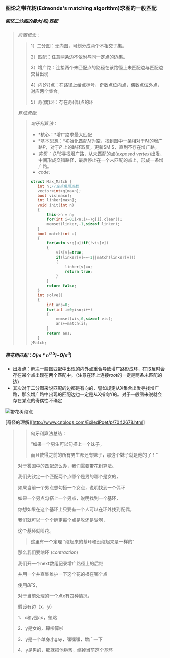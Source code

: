 ### 图论之带花树(Edmonds's matching algorithm)求图的一般匹配

##### *回忆二分图的最大(权)匹配*

>*前置概念：* 
>
>> 1）二分图：无向图，可划分成两个不相交子集。
>>
>> 2）匹配：任意两条边不依附与同一定点的边集。
>>
>> 3）增广路：连接两个未匹配点的路径在该路径上未匹配边与匹配边交替出现
>>
>> 4）内(外)点：在路径上给点标号，奇数点位内点，偶数点位外点，对应两个集合。
>>
>> 5）奇(偶)环：存在奇(偶)点的环
>
>*算法流程:* 
>
>>*匈牙利算法*：
>>
>>* *核心：*增广路求最大匹配
>>* *基本思想：*初始化匹配$M$为空，找到图中一条相对于$M$的增广路$P$，对于$P$ 上的路径取反，更新$M $，直到不存在增广路。
>>* *实现：* $DFS$寻找增广路，从未匹配的点($exposed \  vertex$)出发，中间形成交错路径，最后停止在一个未匹配的点上，形成一条增广路。
>>* *code:*
>>
>>```cpp
>> struct Max_Match {
>>    int n;//左点集顶点数
>>    vector<int>g[maxn];
>>    bool vis[maxn];
>>    int linker[maxn];
>>    void init(int n)
>>    {
>>        this->n = n;
>>        for(int i=0;i<n;i++)g[i].clear();
>>        memset(linker,-1,sizeof linker);
>>    }
>>    bool match(int u)
>>    {
>>        for(auto v:g[u])if(!vis[v])
>>        {
>>            vis[v]=true;
>>            if(linker[v]==-1||match(linker[v]))
>>            {
>>                linker[v]=u;
>>                return true;
>>            }
>>        }
>>        return false;
>>    }
>>    int solve()
>>    {
>>        int ans=0;
>>        for(int i=0;i<n;i++)
>>        {
>>            memset(vis,0,sizeof vis);
>>            ans+=match(i);
>>        }
>>        return ans;
>>    }
>>}Match;
>>```

##### *带花树匹配：*$O(m*n^{0.5})$~$O(n^3)$

* 出发点：解决一般图匹配中出现的内外点重合导致增广路形成环，在取反时会存在某个点出现在两个匹配中。（注意在环上连接$root$的一定是两条未匹配的边）
* 其次对于二分图来说匹配的边都是有向的，譬如规定从X集合出发寻找增广路，那么增广路中出现的匹配边也一定是从X指向Y的。对于一般图来说就会存在某点的奇偶性不确定

![带花树缩点](C:\\Users\\gavin\\Desktop\\CodeBack\\学习笔记md\\ZIPictureforPost\\带花树缩点.png)

[奇怪的理解][http://www.cnblogs.com/ExiledPoet/p/7042678.html]

>> 匈牙利算法总结：
>>
>> “如果一个男生可以勾搭上一个妹子，
>>
>> 而且使得之前的所有男生都还有妹子，那这个妹子就是他的了！”
>
>对于雾国中的匹配怎么办，我们需要带花树算法。
>
>我们先钦定一个匹配两个点哪个是男的哪个是女的，
>
>如果当前一个男点想勾搭一个女点，说明找到一个偶环
>
>如果一个男点勾搭上一个男点，说明找到一个基环，
>
>你想如果在这个基环上只要有一个人可以在环外找到配偶，
>
>我们就可以一个个确定每个点是攻还是受啊，
>
>这个基环就叫花。
>
>>这里有一个定理 “缩起来的基环和没缩起来是一样的”
>
>那么我们要缩环 ($contraction$)
>
>我们开一个next数组记录增广路径上的后继
>
>并用一个并查集维护一下这个花的根在哪个点
>
>使用$BFS$，
>
>对于当前处理的一个点x有四种情况，
>
>假设有边（x，y）
>
>1、x和y是$cp$，忽略
>
>2、y是女的，算啦算啦
>
>3、y是一个单身小gay，嘿嘿嘿，增广一下
>
>4、y是男的，那就把他掰弯，缩掉当前这个基环



